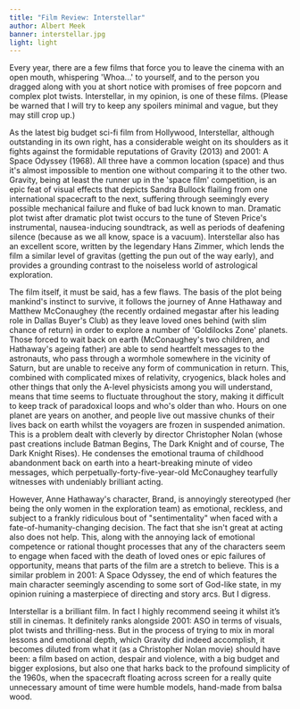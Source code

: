 ```yaml
---
title: "Film Review: Interstellar"
author: Albert Meek
banner: interstellar.jpg
light: light
---
```


Every year, there are a few films that force you to leave the cinema with an open mouth, whispering 'Whoa...' to yourself, and to the person you dragged along with you at short notice with promises of free popcorn and complex plot twists. Interstellar, in my opinion, is one of these films. (Please be warned that I will try to keep any spoilers minimal and vague, but they may still crop up.)

As the latest big budget sci-fi film from Hollywood, Interstellar, although outstanding in its own right, has a considerable weight on its shoulders as it fights against the formidable reputations of Gravity (2013) and 2001: A Space Odyssey (1968). All three have a common location (space) and thus it's almost impossible to mention one without comparing it to the other two. Gravity, being at least the runner up in the 'space film' competition, is an epic feat of visual effects that depicts Sandra Bullock flailing from one international spacecraft to the next, suffering through seemingly every possible mechanical failure and fluke of bad luck known to man. Dramatic plot twist after dramatic plot twist occurs to the tune of Steven Price's instrumental, nausea-inducing soundtrack, as well as periods of deafening silence (because as we all know, space is a vacuum). Interstellar also has an excellent score, written by the legendary Hans Zimmer, which lends the film a similar level of gravitas (getting the pun out of the way early), and provides a grounding contrast to the noiseless world of astrological exploration.

The film itself, it must be said, has a few flaws. The basis of the plot being mankind's instinct to survive, it follows the journey of Anne Hathaway and Matthew McConaughey (the recently ordained megastar after his leading role in Dallas Buyer's Club) as they leave loved ones behind (with slim chance of return) in order to explore a number of 'Goldilocks Zone' planets. Those forced to wait back on earth (McConaughey's two children, and Hathaway's ageing father) are able to send heartfelt messages to the astronauts, who pass through a wormhole somewhere in the vicinity of Saturn, but are unable to receive any form of communication in return. This, combined with complicated mixes of relativity, cryogenics, black holes and other things that only the A-level physicists among you will understand, means that time seems to fluctuate throughout the story, making it difficult to keep track of paradoxical loops and who's older than who. Hours on one planet are years on another, and people live out massive chunks of their lives back on earth whilst the voyagers are frozen in suspended animation. This is a problem dealt with cleverly by director Christopher Nolan (whose past creations include Batman Begins, The Dark Knight and of course, The Dark Knight Rises). He condenses the emotional trauma of childhood abandonment back on earth into a heart-breaking minute of video messages, which perpetually-forty-five-year-old McConaughey tearfully witnesses with undeniably brilliant acting.

However, Anne Hathaway's character, Brand, is annoyingly stereotyped (her being the only women in the exploration team) as emotional, reckless, and subject to a frankly ridiculous bout of "sentimentality" when faced with a fate-of-humanity-changing decision. The fact that she isn't great at acting also does not help. This, along with the annoying lack of emotional competence or rational thought processes that any of the characters seem to engage when faced with the death of loved ones or epic failures of opportunity, means that parts of the film are a stretch to believe. This is a similar problem in 2001: A Space Odyssey, the end of which features the main character seemingly ascending to some sort of God-like state, in my opinion ruining a masterpiece of directing and story arcs. But I digress.

Interstellar is a brilliant film. In fact I highly recommend seeing it whilst it’s still in cinemas. It definitely ranks alongside 2001: ASO in terms of visuals, plot twists and thrilling-ness. But in the process of trying to mix in moral lessons and emotional depth, which Gravity did indeed accomplish, it becomes diluted from what it (as a Christopher Nolan movie) should have been: a film based on action, despair and violence, with a big budget and bigger explosions, but also one that harks back to the profound simplicity of the 1960s, when the spacecraft floating across screen for a really quite unnecessary amount of time were humble models, hand-made from balsa wood.
